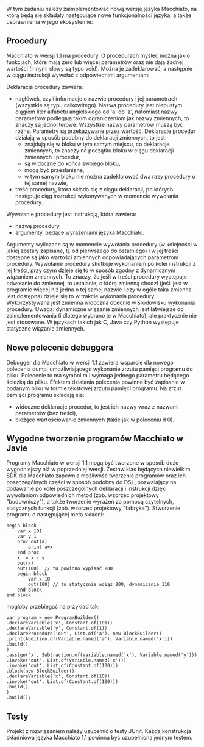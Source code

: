 W tym zadaniu należy zaimplementować nową wersję języka Macchiato, na którą będą się składały następujące nowe funkcjonalności języka, a także usprawnienia w jego ekosystemie:
## Procedury

Macchiato w wersji 1.1 ma procedury. O procedurach myśleć można jak o funkcjach, które mają zero lub więcej parametrów oraz nie dają żadnej wartości (innymi słowy są typu void). Można je zadeklarować, a następnie w ciągu instrukcji wywołać z odpowiednimi argumentami.

Deklaracja procedury zawiera:

- nagłówek, czyli informacje o nazwie procedury i jej parametrach (wszystkie są typu całkowitego). Nazwa procedury jest niepustym ciągiem liter alfabetu angielskiego od 'a' do 'z', natomiast nazwy parametrów podlegają takim ograniczeniom jak nazwy zmiennych, to znaczy są jednoliterowe. Wszystkie nazwy parametrów muszą być różne. Parametry są przekazywane przez wartość. Deklaracje procedur działają w sposób podobny do deklaracji zmiennych, to jest:
  - znajdują się w bloku w tym samym miejscu, co deklaracje zmiennych, to znaczy na początku bloku w ciągu deklaracji zmiennych i procedur, 
  - są widoczne do końca swojego bloku, 
  - mogą być przesłaniane,
  - w tym samym bloku nie można zadeklarować dwa razy procedury o tej samej nazwie,
- treść procedury, która składa się z ciągu deklaracji, po których następuje ciąg instrukcji wykonywanych w momencie wywołania procedury.

Wywołanie procedury jest instrukcją, która zawiera:
- nazwę procedury,
- argumenty, będące wyrażeniami języka Macchiato.

Argumenty wyliczane są w momencie wywołania procedury (w kolejności w jakiej zostały zapisane, tj. od pierwszego do ostatniego) i w jej treści dostępne są jako wartości zmiennych odpowiadających parametrom procedury. Wywołanie procedury skutkuje wykonaniem po kolei instrukcji z jej treści, przy czym dzieje się to w sposób zgodny z dynamicznym wiązaniem zmiennych. To znaczy, że jeśli w treści procedury występuje odwołanie do zmiennej, to ustalanie, o którą zmienną chodzi (jeśli jest w programie więcej niż jedna o tej samej nazwie i czy w ogóle taka zmienna jest dostępna) dzieje się to w trakcie wykonania procedury. Wykorzystywana jest zmienna widoczna obecnie w środowisku wykonania procedury. Uwaga: dynamiczne wiązanie zmiennych jest łatwiejsze do zaimplementowania (i dlatego wybrano je w Macchiato), ale praktycznie nie jest stosowane. W językach takich jak C, Java czy Python występuje statyczne wiązanie zmiennych.

## Nowe polecenie debuggera

Debugger dla Macchiato w wersji 1.1 zawiera wsparcie dla nowego polecenia dump, umożliwiającego wykonanie zrzutu pamięci programu do pliku. Polecenie to ma symbol m i wymaga jednego parametru będącego ścieżką do pliku. Efektem działania polecenia powinno być zapisanie w podanym pliku w formie tekstowej zrzutu pamięci programu. Na zrzut pamięci programu składają się:

- widoczne deklaracje procedur, to jest ich nazwy wraz z nazwami parametrów (bez treści),
- bieżące wartościowanie zmiennych (takie jak w poleceniu d 0).

## Wygodne tworzenie programów Macchiato w Javie

Programy Macchiato w wersji 1.1 mogą być tworzone w sposób dużo wygodniejszy niż w poprzedniej wersji. Zestaw klas będących niewielkim SDK dla Macchiato zapewnia możliwość tworzenia programów oraz ich poszczególnych części w sposób podobny do DSL, pozwalający na dodawanie po kolei poszczególnych deklaracji i instrukcji dzięki wywołaniom odpowiednich metod (zob. wzorzec projektowy "budowniczy"), a także tworzenie wyrażeń za pomocą czytelnych, statycznych funkcji (zob. wzorzec projektowy "fabryka"). Stworzenie programu o następującej meta składni:

```
begin block
    var x 101
    var y 1
    proc out(a)
        print a+x
    end proc
    x := x - y
    out(x)
    out(100)  // tu powinno wypisać 200
    begin block
        var x 10
        out(100) // tu statycznie wciąż 200, dynamicznie 110
    end block
end block
```

mogłoby przebiegać na przykład tak:

````
var program = new ProgramBuilder()
.declareVariable('x', Constant.of(101))
.declareVariable('y', Constant.of(1))
.declareProcedure('out', List.of('a'), new BlockBuilder()
.print(Addition.of(Variable.named('a'), Variable.named('x')))
.build()
)  
.assign('x', Subtraction.of(Variable.named('x'), Variable.named('y')))
.invoke('out', List.of(Variable.named('x')))
.invoke('out', List.of(Constant.of(100)))
.block(new BlockBuilder()
.declareVariable('x', Constant.of(10))
.invoke('out', List.of(Constant.of(100)))
.build()
)
.build();
````

## Testy

Projekt z rozwiązaniem należy uzupełnić o testy JUnit. Każda konstrukcja składniowa języka Macchiato 1.1 powinna być uzupełniona jednym testem.